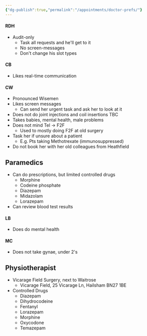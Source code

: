 ```yaml
---
{"dg-publish":true,"permalink":"/appointments/doctor-prefs/"}
---
```


#### RDH
* Audit-only
	* Task all requests and he'll get to it
	* No screen-messages
	* Don't change his slot types
#### CB
* Likes real-time communication
#### CW
- Pronounced Wisemen
- Likes screen messages
	- Can send her urgent task and ask her to look at it
- Does not do joint injections and coil insertions TBC
- Takes babies, mental health, male problems
- Does not mind Tel -> F2F
	- Used to mostly doing F2F at old surgery
- Task her if unsure about a patient
	- E.g. Pts taking Methotrexate (immunosuppressed)
- Do not book her with her old colleagues from Heathfield
## Paramedics
* Can do prescriptions, but limited controlled drugs
	* Morphine
	* Codeine phosphate
	* Diazepam
	* Midazolam
	* Lorazepam
* Can review blood test results
#### LB
* Does do mental health
#### MC
* Does not take gynae, under 2's
## Physiotherapist
* Vicarage Field Surgery, next to Waitrose
	* Vicarage Field, 25 Vicarage Ln, Hailsham BN27 1BE
* Controlled Drugs
	* Diazepam
	* Dihydrocodeine
	* Fentanyl
	* Lorazepam
	* Morphine
	* Oxycodone
	* Temazepam
